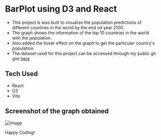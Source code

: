 # BarPlot using D3 and React

- This project is was built to visualize the population predictions of different countries  in the world by the end od year 2100.
- The graph shows the information of the top 10 countries in the world with the population.
- Also added the hover effect on the graph to get the particular country's population. 
- The dataset used for this project can be accessed through my public git gist [here](https://gist.github.com/Shanmukh459/2aee3b1c120bb3cf829b756e98e46804)

## Tech Used

- React
- D3
- Vite

## Screenshot of the graph obtained

![image](https://github.com/Shanmukh459/Barplot-d3/assets/52078988/f3e44e75-0152-45a4-a93a-3a2af1b3f1d3)

Happy Coding!
